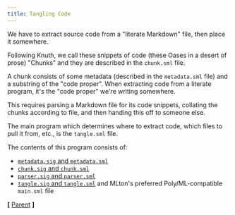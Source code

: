 ```yaml
---
title: Tangling Code
---
```


We have to extract source code from a "literate Markdown" file, then
place it somewhere.

Following Knuth, we call these snippets of code (these Oases in a
desert of prose) "Chunks" and they are described in the `chunk.sml`
file. 

A chunk consists of some metadata (described in the `metadata.sml`
file) and a substring of the "code proper". When extracting code from
a literate program, it's the "code proper" we're writing somewhere.

This requires parsing a Markdown file for its code snippets, collating
the chunks according to file, and then handing this off to someone
else.

The main program which determines where to extract code, which files
to pull it from, etc., is the `tangle.sml` file.

The contents of this program consists of:

- [`metadata.sig` and `metadata.sml`](./metadata.md)
- [`chunk.sig` and `chunk.sml`](./chunk.md)
- [`parser.sig` and `parser.sml`](./parser.md)
- [`tangle.sig` and `tangle.sml`](./tangle.md) and MLton's preferred
  Poly/ML-compatible `main.sml` file

<footer>

**[** [Parent](../index.md) **]**

</footer>
